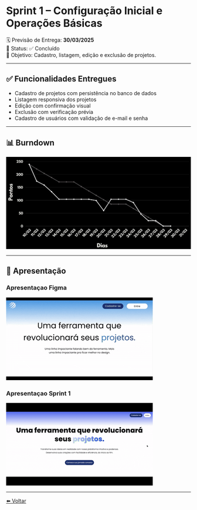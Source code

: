 # Sprint 1 – Configuração Inicial e Operações Básicas

🗓 Previsão de Entrega: **30/03/2025**  
📌 Status: ✅ Concluído  
🎯 Objetivo: Cadastro, listagem, edição e exclusão de projetos.

---

## ✅ Funcionalidades Entregues

- Cadastro de projetos com persistência no banco de dados
- Listagem responsiva dos projetos
- Edição com confirmação visual
- Exclusão com verificação prévia
- Cadastro de usuários com validação de e-mail e senha

---

## 📊 Burndown

![Burndown Chart Sprint 1](../assets/images/sprint-1-burndown.jpg)

---

## 🎥 Apresentação

### Apresentaçao Figma 
![Apresentação Figma](../assets/gifs/figma-demo.gif)

### Apresentaçao Sprint 1
![Apresentação Sprint 1](../assets/gifs/sprint-1-demo.gif)

---

[⬅️ Voltar](https://github.com/CODEPLAY-Fatec/API-ADS-4-Sem-Fatec)
